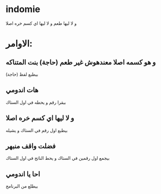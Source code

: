 # indomie
و لا ليها طعم و لا ليها اي كسم خره اصلا

# الاوامر:
## و هو كسمه اصلا معندهوش غير طعم (حاجة) بنت المتناكه
بيطبع لفظ (حاجة)

## هات اندومي
بيقرا رقم و يحطه في اول الستاك

## و لا ليها اي كسم خره اصلا
بيطبع اول رقم في الستاك و يشيله

## فضلت واقف منبهر
بيجمع اول رقمين في الستاك و يحط الناتج في اول الستاك

## احا يا اندومي
بيطلع من البرنامج
